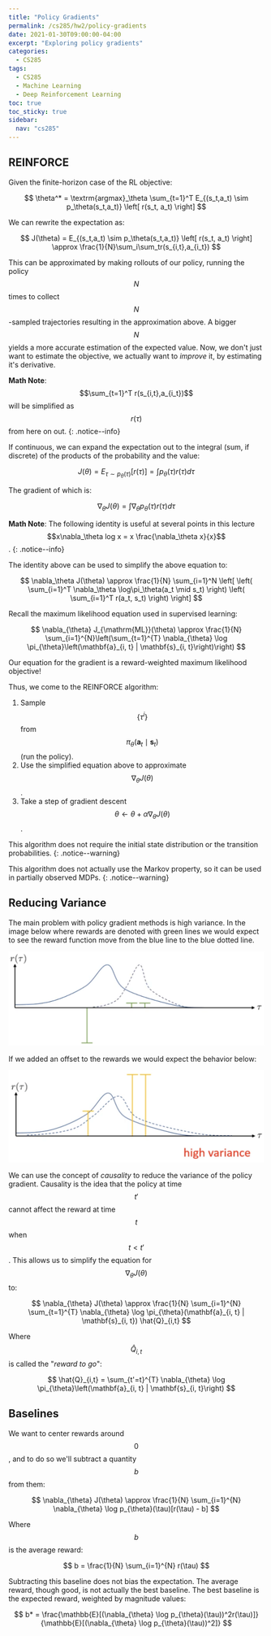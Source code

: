 ```yaml
---
title: "Policy Gradients"
permalink: /cs285/hw2/policy-gradients
date: 2021-01-30T09:00:00-04:00
excerpt: "Exploring policy gradients"
categories:
  - CS285
tags:
  - CS285
  - Machine Learning
  - Deep Reinforcement Learning
toc: true
toc_sticky: true
sidebar:
  nav: "cs285"
---
```


## REINFORCE

Given the finite-horizon case of the RL objective:

$$
    \theta^* = \textrm{argmax}_\theta \sum_{t=1}^T E_{(s_t,a_t) \sim p_\theta(s_t,a_t)} \left[  r(s_t, a_t) \right]
$$

We can rewrite the expectation as:

$$
  J(\theta) = E_{(s_t,a_t) \sim p_\theta(s_t,a_t)} \left[  r(s_t, a_t) \right] \approx \frac{1}{N}\sum_i\sum_tr(s_{i,t},a_{i_t})
$$

This can be approximated by making rollouts of our policy, running the policy $$N$$ times to collect $$N$$-sampled trajectories resulting in the approximation above. A bigger $$N$$ yields a more accurate estimation of the expected value. Now, we don't just want to estimate the objective, we actually want to _improve_ it, by estimating it's derivative.

**Math Note**: $$\sum_{t=1}^T r(s_{i,t},a_{i_t})$$ will be simplified as $$r(\tau)$$ from here on out.
{: .notice--info}

If continuous, we can expand the expectation out to the integral (sum, if discrete) of the products of the probability and the value:

$$
  J(\theta) = E_{\tau \sim p_\theta(\tau)} \left[ r(\tau) \right] = \int p_\theta(\tau)r(\tau)d\tau
$$

The gradient of which is:

$$  
  \nabla_\theta J(\theta) = \int\nabla_\theta p_\theta(\tau)r(\tau)d\tau
$$

**Math Note**: The following identity is useful at several points in this lecture $$x\nabla_\theta log x = x \frac{\nabla_\theta x}{x}$$.
{: .notice--info}

The identity above can be used to simplify the above equation to:

$$
  \nabla_\theta J(\theta) \approx \frac{1}{N} \sum_{i=1}^N \left[ \left( \sum_{i=1}^T \nabla_\theta \log\pi_\theta(a_t \mid s_t) \right) \left( \sum_{i=1}^T r(a_t, s_t)  \right) \right]
$$

Recall the maximum likelihood equation used in supervised learning:

$$
  \nabla_{\theta} J_{\mathrm{ML}}(\theta) \approx \frac{1}{N} \sum_{i=1}^{N}\left(\sum_{t=1}^{T} \nabla_{\theta} \log \pi_{\theta}\left(\mathbf{a}_{i, t} | \mathbf{s}_{i, t}\right)\right)
$$

Our equation for the gradient is a reward-weighted maximum likelihood objective!

Thus, we come to the REINFORCE algorithm:

1. Sample $$\{\tau^i\}$$ from $$\pi_\theta(\mathbf{a}_t \mid \mathbf{s}_t)$$ (run the policy).
2. Use the simplified equation above to approximate $$\nabla_\theta J(\theta)$$.
3. Take a step of gradient descent $$\theta\leftarrow\theta+\alpha\nabla_\theta J(\theta)$$.

This algorithm does not require the initial state distribution or the transition probabilities.
{: .notice--warning}

This algorithm does not actually use the Markov property, so it can be used in partially observed MDPs.
{: .notice--warning}

## Reducing Variance

The main problem with policy gradient methods is high variance. In the image below where rewards are denoted with green lines we would expect to see the reward function move from the blue line to the blue dotted line.

![variance movement 1](/assets/img/cs285/hw1/variance1.png)

If we added an offset to the rewards we would expect the behavior below:

![variance movement 2](/assets/img/cs285/hw1/variance2.png)

We can use the concept of _causality_ to reduce the variance of the policy gradient. Causality is the idea that the policy at time $$t'$$ cannot affect the reward at time $$t$$ when $$t < t'$$. This allows us to simplify the equation for $$\nabla_\theta J(\theta)$$ to:

$$
  \nabla_{\theta} J(\theta) \approx \frac{1}{N} \sum_{i=1}^{N} \sum_{t=1}^{T} \nabla_{\theta} \log \pi_{\theta}(\mathbf{a}_{i, t} | \mathbf{s}_{i, t}) \hat{Q}_{i,t}
$$

Where $$\hat{Q}_{i,t}$$ is called the "_reward to go_":

$$
  \hat{Q}_{i,t} = \sum_{t'=t}^{T} \nabla_{\theta} \log \pi_{\theta}\left(\mathbf{a}_{i, t} | \mathbf{s}_{i, t}\right)
$$

## Baselines

We want to center rewards around $$0$$, and to do so we'll subtract a quantity $$b$$ from them:

$$
  \nabla_{\theta} J(\theta) \approx \frac{1}{N} \sum_{i=1}^{N} \nabla_{\theta} \log p_{\theta}(\tau)[r(\tau) - b]
$$

Where $$b$$ is the average reward:

$$
  b = \frac{1}{N} \sum_{i=1}^{N} r(\tau)
$$

Subtracting this baseline does not bias the expectation. The average reward, though good, is not actually the best baseline. The best baseline is the expected reward, weighted  by magnitude values:

$$
  b* = \frac{\mathbb{E}[(\nabla_{\theta} \log p_{\theta}(\tau))^2r(\tau)]}{\mathbb{E}[(\nabla_{\theta} \log p_{\theta}(\tau))^2]}
$$
